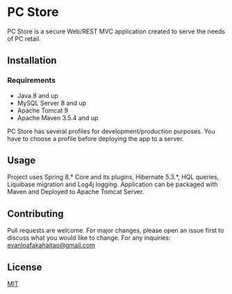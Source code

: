 # PC Store

PC Store is a secure Web/REST MVC application created to serve the needs of PC retail.

## Installation

### Requirements
* Java 8 and up
* MySQL Server 8 and up
* Apache Tomcat 9
* Apache Maven 3.5.4 and up

PC Store has several profiles for development/production purposes. You have to choose a profile before deploying the app to a server.

## Usage

Project uses Spring 8.* Core and its plugins, Hibernate 5.3.*, HQL queries, Liquibase migration and Log4j logging.
Application can be packaged with Maven and Deployed to Apache Tomcat Server.

## Contributing
Pull requests are welcome. For major changes, please open an issue first to discuss what you would like to change.
For any inquiries: evanloafakahaitao@gmail.com

## License
[MIT](https://choosealicense.com/licenses/mit/)
